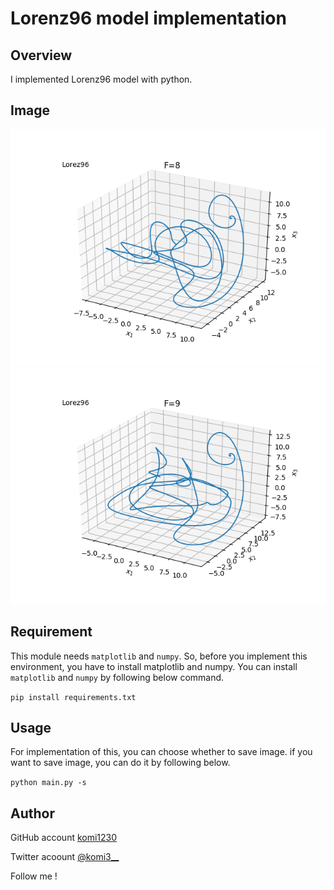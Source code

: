 # Lorenz96 model implementation

## Overview
I implemented Lorenz96 model with python.

## Image
![look8](1/Lorenz_F_8.png)
![look9](1/Lorenz_F_9.png)

## Requirement
This module needs `matplotlib` and `numpy`.
So, before you implement this environment, you have to install matplotlib and numpy.
You can install `matplotlib` and `numpy` by following below command.

`pip install requirements.txt`

## Usage
For implementation of this, you can choose whether to save image.
if you want to save image, you can do it by following below.

`python main.py -s`

## Author
GitHub account
[komi1230](https://github.com/komi1230)

Twitter acoount
[@komi3__](https://twitter.com/komi3__)

Follow me !
